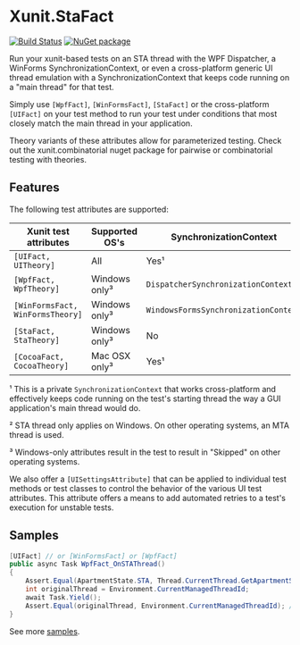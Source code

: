 # Xunit.StaFact

[![Build Status](https://dev.azure.com/andrewarnott/OSS/_apis/build/status/Xunit.StaFact)](https://dev.azure.com/andrewarnott/OSS/_build/latest?definitionId=22)
[![NuGet package](https://img.shields.io/nuget/v/xunit.stafact.svg)][NuPkg]

Run your xunit-based tests on an STA thread with the WPF Dispatcher, a WinForms SynchronizationContext, or even a cross-platform generic UI thread emulation with a SynchronizationContext that keeps code running on a "main thread" for that test.

Simply use `[WpfFact]`, `[WinFormsFact]`, `[StaFact]` or the cross-platform `[UIFact]` on your test method to run your test under conditions that most closely match the main thread in your application.

Theory variants of these attributes allow for parameterized testing. Check out the xunit.combinatorial nuget package for pairwise or combinatorial testing with theories.

## Features

The following test attributes are supported:

Xunit test attributes            | Supported OS's   | SynchronizationContext               | STA thread?     |
|--------------------------------|------------------|--------------------------------------| --------------- |
`[UIFact, UITheory]`             | All              | Yes¹                                 | yes²            |
`[WpfFact, WpfTheory]`           | Windows only³    | `DispatcherSynchronizationContext`   | yes             |
`[WinFormsFact, WinFormsTheory]` | Windows only³    | `WindowsFormsSynchronizationContext` | yes             |
`[StaFact, StaTheory]`           | Windows only³    | No                                   | yes             |
`[CocoaFact, CocoaTheory]`       | Mac OSX only³    | Yes¹                                 | no              |

¹ This is a private `SynchronizationContext` that works cross-platform and effectively keeps code running on the test's starting thread the way a GUI application's main thread would do.

² STA thread only applies on Windows. On other operating systems, an MTA thread is used.

³ Windows-only attributes result in the test to result in "Skipped" on other operating systems.

We also offer a `[UISettingsAttribute]` that can be applied to individual test methods or test classes to control the behavior of the various UI test attributes.
This attribute offers a means to add automated retries to a test's execution for unstable tests.

## Samples

```csharp
[UIFact] // or [WinFormsFact] or [WpfFact]
public async Task WpfFact_OnSTAThread()
{
    Assert.Equal(ApartmentState.STA, Thread.CurrentThread.GetApartmentState());
    int originalThread = Environment.CurrentManagedThreadId;
    await Task.Yield();
    Assert.Equal(originalThread, Environment.CurrentManagedThreadId); // still there
}
```

See more [samples](test/Xunit.StaFact.Tests/Samples.cs).

[NuPkg]: https://www.nuget.org/packages/Xunit.StaFact
